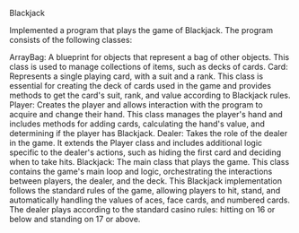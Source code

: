 Blackjack

Implemented a program that plays the game of Blackjack. The program consists of the following classes:

ArrayBag: A blueprint for objects that represent a bag of other objects. This class is used to manage collections of items, such as decks of cards.
Card: Represents a single playing card, with a suit and a rank. This class is essential for creating the deck of cards used in the game and provides methods to get the card's suit, rank, and value according to Blackjack rules.
Player: Creates the player and allows interaction with the program to acquire and change their hand. This class manages the player's hand and includes methods for adding cards, calculating the hand's value, and determining if the player has Blackjack.
Dealer: Takes the role of the dealer in the game. It extends the Player class and includes additional logic specific to the dealer's actions, such as hiding the first card and deciding when to take hits.
Blackjack: The main class that plays the game. This class contains the game's main loop and logic, orchestrating the interactions between players, the dealer, and the deck.
This Blackjack implementation follows the standard rules of the game, allowing players to hit, stand, and automatically handling the values of aces, face cards, and numbered cards. The dealer plays according to the standard casino rules: hitting on 16 or below and standing on 17 or above.
